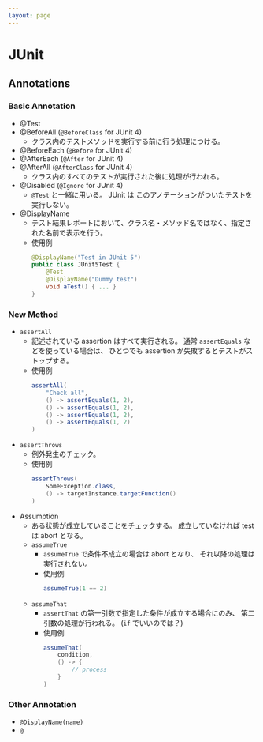 ```yaml
---
layout: page
---
```


# JUnit

## Annotations


### Basic Annotation

* @Test
* @BeforeAll (`@BeforeClass` for JUnit 4)
    * クラス内のテストメソッドを実行する前に行う処理につける。
* @BeforeEach (`@Before` for JUnit 4)
* @AfterEach (`@After` for JUnit 4)
* @AfterAll (`@AfterClass` for JUnit 4)
    * クラス内のすべてのテストが実行された後に処理が行われる。
* @Disabled (`@Ignore` for JUnit 4)
    * `@Test` と一緒に用いる。 JUnit は このアノテーションがついたテストを実行しない。
* @DisplayName
    * テスト結果レポートにおいて、クラス名・メソッド名ではなく、指定された名前で表示を行う。
    * 使用例
        ```java
        @DisplayName("Test in JUnit 5")
        public class JUnit5Test {
            @Test
            @DisplayName("Dummy test")
            void aTest() { ... }
        }
        ```

### New Method

* `assertAll`
    * 記述されている assertion はすべて実行される。
      通常 `assertEquals` などを使っている場合は、
      ひとつでも assertion が失敗するとテストがストップする。
    * 使用例
        ```java
        assertAll(
            "Check all",
            () -> assertEquals(1, 2),
            () -> assertEquals(1, 2),
            () -> assertEquals(1, 2),
            () -> assertEquals(1, 2)
        )
        ```
* `assertThrows`
    * 例外発生のチェック。
    * 使用例
        ```java
        assertThrows(
            SomeException.class,
            () -> targetInstance.targetFunction()
        )
        ```
* Assumption
    * ある状態が成立していることをチェックする。
        成立していなければ test は abort となる。
    * `assumeTrue`
        * `assumeTrue` で条件不成立の場合は abort となり、
          それ以降の処理は実行されない。
        * 使用例
            ```java
            assumeTrue(1 == 2)
            ```
    * `assumeThat`
        * `assertThat` の第一引数で指定した条件が成立する場合にのみ、
            第二引数の処理が行われる。 (`if` でいいのでは？)
        * 使用例
            ```java
            assumeThat(
                condition,
                () -> {
                    // process
                }
            )
            ```


### Other Annotation

* `@DisplayName(name)`
* `@`
